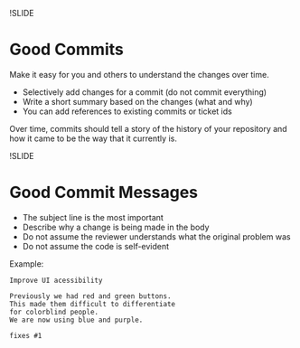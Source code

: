 !SLIDE
# Good Commits

Make it easy for you and others to understand the changes over time.

* Selectively add changes for a commit (do not commit everything)
* Write a short summary based on the changes (what and why)
* You can add references to existing commits or ticket ids

Over time, commits should tell a story of the history
of your repository and how it came to be the way that it currently is.

!SLIDE
# Good Commit Messages

* The subject line is the most important
* Describe why a change is being made in the body
* Do not assume the reviewer understands what the original problem was
* Do not assume the code is self-evident

Example:

    Improve UI acessibility

    Previously we had red and green buttons.
    This made them difficult to differentiate
    for colorblind people.
    We are now using blue and purple.
    
    fixes #1
